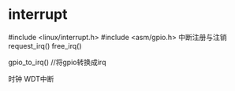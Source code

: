 #  interrupt
#include <linux/interrupt.h>
#include <asm/gpio.h>
中断注册与注销
request_irq()
free_irq()

gpio_to_irq() //将gpio转换成irq


时钟
WDT中断
